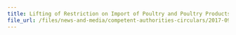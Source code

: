 ```yaml
---
title: Lifting of Restriction on Import of Poultry and Poultry Products from Pyrenees-Atlantiques, France 
file_url: /files/news-and-media/competent-authorities-circulars/2017-09-21-CA.pdf
---
```

